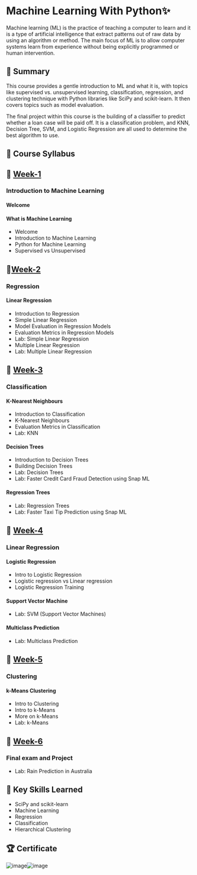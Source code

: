 # Machine Learning With Python✨
Machine learning (ML) is the practice of teaching a computer to learn and it is a type of artificial intelligence that extract patterns out of raw data by using an algorithm or method. The main focus of ML is to allow computer systems learn from experience without being explicitly programmed or human intervention.
## 📄 Summary

This course provides a gentle introduction to ML and what it is, with topics like supervised vs. unsupervised learning, classification, regression, and clustering technique with Python libraries like SciPy and scikit-learn. It then covers topics such as model evaluation.

The final project within this course is the building of a classifier to predict whether a loan case will be paid off. It is a classification problem, and KNN, Decision Tree, SVM, and Logistic Regression are all used to determine the best algorithm to use.
## 📑 Course Syllabus
## 📅 [Week-1](https://github.com/eyop/IBM-AI-Engineering-Professional-Certificates/tree/main/Machine%20Learning%20with%20Python/Week_1_Introduction%20to%20Machine%20Learning)
### Introduction to Machine Learning
#### Welcome
#### What is Machine Learning
-	Welcome
- Introduction to Machine Learning
- Python for Machine Learning
- Supervised vs Unsupervised


## 📅[Week-2](https://github.com/eyop/IBM-AI-Engineering-Professional-Certificates/tree/main/Machine%20Learning%20with%20Python/Week_2_Linear%20Regression)
### Regression
#### Linear Regression
- Introduction to Regression 
- Simple Linear Regression
- Model Evaluation in Regression Models
- Evaluation Metrics in Regression Models
- Lab: Simple Linear Regression
- Multiple Linear Regression
- Lab: Multiple Linear Regression



## 📅 [Week-3](https://github.com/eyop/IBM-AI-Engineering-Professional-Certificates/tree/main/Machine%20Learning%20with%20Python/Week_3_K-Nearest%20Neighbours)
### Classification
#### K-Nearest Neighbours
- Introduction to Classification
- K-Nearest Neighbours
- Evaluation Metrics in Classification
- Lab: KNN
#### Decision Trees
- Introduction to Decision Trees
- Building Decision Trees
- Lab: Decision Trees
- Lab: Faster Credit Card Fraud Detection using Snap ML
#### Regression Trees
- Lab: Regression Trees
- Lab: Faster Taxi Tip Prediction using Snap ML


## 📅 [Week-4](https://github.com/eyop/IBM-AI-Engineering-Professional-Certificates/tree/main/Machine%20Learning%20with%20Python/Week_4_Linear%20Regression)
### Linear Regression
#### Logistic Regression
- Intro to Logistic Regression
- Logistic regression vs Linear regression
- Logistic Regression Training
#### Support Vector Machine
-	Lab: SVM (Support Vector Machines)
#### Multiclass Prediction
- Lab: Multiclass Prediction


## 📅 [Week-5](https://github.com/eyop/IBM-AI-Engineering-Professional-Certificates/tree/main/Machine%20Learning%20with%20Python/Week_5_Clustering)
### Clustering
#### k-Means Clustering
- Intro to Clustering
- Intro to k-Means
- More on k-Means
- Lab: k-Means

## 📅 [Week-6](https://github.com/eyop/IBM-AI-Engineering-Professional-Certificates/tree/main/Machine%20Learning%20with%20Python/Week_6_Final%20Exam)
### Final exam and Project
-	Lab: Rain Prediction in Australia
## 🔑 Key Skills Learned
- SciPy and scikit-learn
- Machine Learning
- Regression
- Classification
- Hierarchical Clustering
## 🏆 Certificate
![image](https://user-images.githubusercontent.com/112087783/230169402-1ab50e32-593d-4573-9066-b37891b8a1c5.png)![image](https://user-images.githubusercontent.com/112087783/230169448-d6fec49a-01d2-4c87-9175-966dffe746b1.png)





